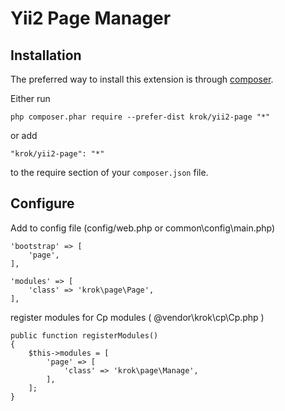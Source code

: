 Yii2 Page Manager
=================

Installation
------------

The preferred way to install this extension is through [composer](http://getcomposer.org/download/).

Either run

```
php composer.phar require --prefer-dist krok/yii2-page "*"
```

or add

```
"krok/yii2-page": "*"
```

to the require section of your `composer.json` file.

Configure
-----------------

Add to config file (config/web.php or common\config\main.php)

```
'bootstrap' => [
    'page',
],
```

```
'modules' => [
    'class' => 'krok\page\Page',
],
```

register modules for Cp modules ( @vendor\krok\cp\Cp.php )

```
public function registerModules()
{
    $this->modules = [
        'page' => [
            'class' => 'krok\page\Manage',
        ],
    ];
}
```
